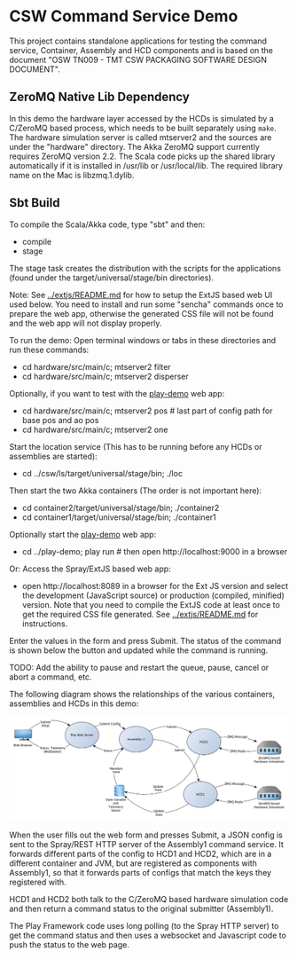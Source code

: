 CSW Command Service Demo
========================

This project contains standalone applications for testing the command service, 
Container, Assembly and HCD components and is based on
the document "OSW TN009 - TMT CSW PACKAGING SOFTWARE DESIGN DOCUMENT".

ZeroMQ Native Lib Dependency
----------------------------

In this demo the hardware layer accessed by the HCDs is simulated by a
C/ZeroMQ based process, which needs to be built separately using `make`.
The hardware simulation server is called mtserver2 and the sources are under the "hardware" directory.
The Akka ZeroMQ support currently requires ZeroMQ version 2.2.
The Scala code picks up the shared library automatically if it is installed in /usr/lib or /usr/local/lib.
The required library name on the Mac is libzmq.1.dylib.

Sbt Build
---------

To compile the Scala/Akka code, type "sbt" and then:

* compile
* stage

The stage task creates the distribution with the scripts for the applications
(found under the target/universal/stage/bin directories).

Note: See <a href="../extjs/README.md">../extjs/README.md</a> for how to setup the ExtJS
based web UI used below. You need to install and run some "sencha" commands once to prepare the web app, otherwise
the generated CSS file will not be found and the web app will not display properly.

To run the demo: Open terminal windows or tabs in these directories and run these commands:

* cd hardware/src/main/c; mtserver2 filter
* cd hardware/src/main/c; mtserver2 disperser

Optionally, if you want to test with the 
<a href="../play-demo/README.md">play-demo</a> web app:

* cd hardware/src/main/c; mtserver2 pos    # last part of config path for base pos and ao pos
* cd hardware/src/main/c; mtserver2 one

Start the location service (This has to be running before any HCDs or assemblies are started):

* cd ../csw/ls/target/universal/stage/bin; ./loc

Then start the two Akka containers (The order is not important here):

* cd container2/target/universal/stage/bin; ./container2
* cd container1/target/universal/stage/bin; ./container1

Optionally start the <a href="../play-demo/README.md">play-demo</a> web app:

* cd ../play-demo; play run            # then open http://localhost:9000 in a browser

Or: Access the Spray/ExtJS based web app:

* open http://localhost:8089 in a browser for the Ext JS version and select the development
(JavaScript source) or production (compiled, minified) version. Note that you need to
compile the ExtJS code at least once to get the required CSS file generated.
See <a href="../extjs/README.md">../extjs/README.md</a> for instructions.

Enter the values in the form and press Submit. The status of the command is shown below the button and updated
while the command is running.

TODO: Add the ability to pause and restart the queue, pause, cancel or abort a command, etc.

The following diagram shows the relationships of the various containers, assemblies and HCDs in this demo:

![PkgTest diagram](doc/PkgTest.jpg)

When the user fills out the web form and presses Submit, a JSON config is sent to the Spray/REST HTTP server
of the Assembly1 command service. It forwards different parts of the config to HCD1 and HCD2, which are in
a different container and JVM, but are registered as components with Assembly1, so that it forwards parts of
configs that match the keys they registered with.

HCD1 and HCD2 both talk to the C/ZeroMQ based hardware simulation code and then return a command status to the
original submitter (Assembly1).

The Play Framework code uses long polling (to the Spray HTTP server) to get the command status and then
uses a websocket and Javascript code to push the status to the web page.



